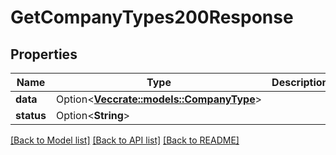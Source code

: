 # GetCompanyTypes200Response

## Properties

Name | Type | Description | Notes
------------ | ------------- | ------------- | -------------
**data** | Option<[**Vec<crate::models::CompanyType>**](CompanyType.md)> |  | [optional]
**status** | Option<**String**> |  | [optional]

[[Back to Model list]](../README.md#documentation-for-models) [[Back to API list]](../README.md#documentation-for-api-endpoints) [[Back to README]](../README.md)


